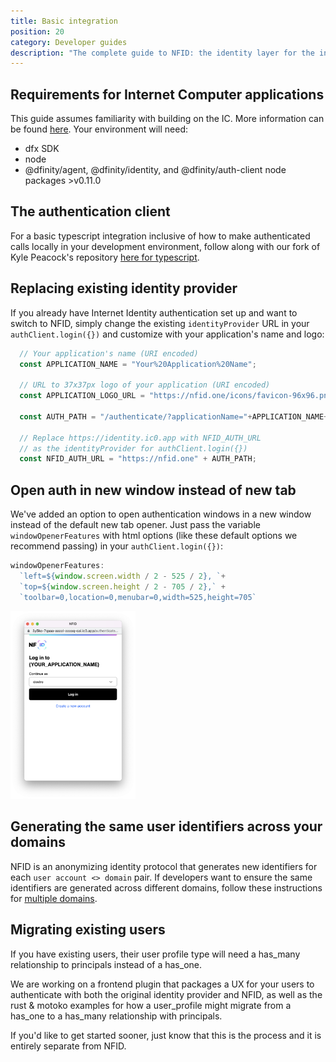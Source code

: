 ```yaml
---
title: Basic integration
position: 20
category: Developer guides
description: "The complete guide to NFID: the identity layer for the internet."
---
```


## Requirements for Internet Computer applications
This guide assumes familiarity with building on the IC. More information can be found [here](https://internetcomputer.org/docs/current/developer-docs/build/install-upgrade-remove). Your environment will need:
- dfx SDK
- node
- @dfinity/agent, @dfinity/identity, and @dfinity/auth-client node packages >v0.11.0

## The authentication client
For a basic typescript integration inclusive of how to make authenticated calls locally in your development environment, follow along with our fork of Kyle Peacock's repository [here for typescript](https://github.com/internet-identity-labs/nfid-auth-client-demo/tree/feature/nfid-auth-client-demo).

## Replacing existing identity provider
If you already have Internet Identity authentication set up and want to switch to NFID, simply change the existing `identityProvider` URL in your `authClient.login({})` and customize with your application's name and logo:
```js
  // Your application's name (URI encoded)
  const APPLICATION_NAME = "Your%20Application%20Name";

  // URL to 37x37px logo of your application (URI encoded)
  const APPLICATION_LOGO_URL = "https://nfid.one/icons/favicon-96x96.png";

  const AUTH_PATH = "/authenticate/?applicationName="+APPLICATION_NAME+"&applicationLogo="+APPLICATION_LOGO_URL+"#authorize";

  // Replace https://identity.ic0.app with NFID_AUTH_URL
  // as the identityProvider for authClient.login({}) 
  const NFID_AUTH_URL = "https://nfid.one" + AUTH_PATH;
``` 

## Open auth in new window instead of new tab
We've added an option to open authentication windows in a new window instead of the default new tab opener. Just pass the variable `windowOpenerFeatures` with html options (like these default options we recommend passing) in your `authClient.login({})`:

```js
windowOpenerFeatures: 
  `left=${window.screen.width / 2 - 525 / 2}, `+ 
  `top=${window.screen.height / 2 - 705 / 2},` + 
  `toolbar=0,location=0,menubar=0,width=525,height=705`
```

<img src="../../account_selection_screen.png" style="width:200px;margin:auto;"></img>

## Generating the same user identifiers across your domains
NFID is an anonymizing identity protocol that generates new identifiers for each `user account <> domain` pair. If developers want to ensure the same identifiers are generated across different domains, follow these instructions for [multiple domains](multiple-domains).

## Migrating existing users
If you have existing users, their user profile type will need a has_many relationship to principals instead of a has_one.

We are working on a frontend plugin that packages a UX for your users to authenticate with both the original identity provider and NFID, as well as the rust & motoko examples for how a user_profile might migrate from a has_one to a has_many relationship with principals.

If you'd like to get started sooner, just know that this is the process and it is entirely separate from NFID.

